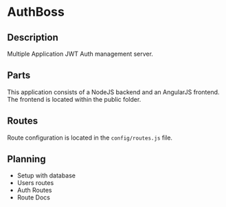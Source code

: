 # AuthBoss

## Description

Multiple Application JWT Auth management server.

## Parts

This application consists of a NodeJS backend and an AngularJS frontend. The frontend is located within the public folder.

## Routes

Route configuration is located in the `config/routes.js` file.

## Planning
* Setup with database
* Users routes
* Auth Routes
* Route Docs